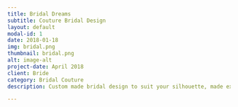 ```yaml
---
title: Bridal Dreams
subtitle: Couture Bridal Design
layout: default
modal-id: 1
date: 2018-01-18
img: bridal.png
thumbnail: bridal.png
alt: image-alt
project-date: April 2018
client: Bride
category: Bridal Couture
description: Custom made bridal design to suit your silhouette, made exclusively in Jamaica, West Indies.

---
```


